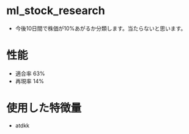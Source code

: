 # ml_stock_research
* 今後10日間で株価が10%あがるか分類します。当たらないと思います。

# 性能
* 適合率 63%
* 再現率 14%

# 使用した特徴量
* atdkk
